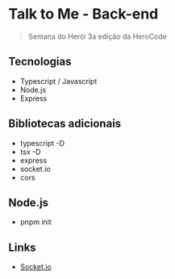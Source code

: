 # Talk to Me - Back-end

> Semana do Herói 3a edição da HeroCode

## Tecnologias

- Typescript / Javascript
- Node.js
- Express

## Bibliotecas adicionais

- typescript -D
- tsx -D
- express
- socket.io
- cors

## Node.js

- pnpm init

## Links

- [Socket.io](https://socket.io/docs/v4/)
